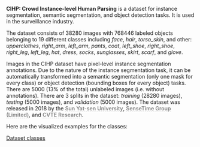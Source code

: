 **CIHP: Crowd Instance-level Human Parsing** is a dataset for instance segmentation, semantic segmentation, and object detection tasks. It is used in the surveillance industry. 

The dataset consists of 38280 images with 768446 labeled objects belonging to 19 different classes including *face*, *hair*, *torso_skin*, and other: *upperclothes*, *right_arm*, *left_arm*, *pants*, *coat*, *left_shoe*, *right_shoe*, *right_leg*, *left_leg*, *hat*, *dress*, *socks*, *sunglasses*, *skirt*, *scarf*, and *glove*.

Images in the CIHP dataset have pixel-level instance segmentation annotations. Due to the nature of the instance segmentation task, it can be automatically transformed into a semantic segmentation (only one mask for every class) or object detection (bounding boxes for every object) tasks. There are 5000 (13% of the total) unlabeled images (i.e. without annotations). There are 3 splits in the dataset: *training* (28280 images), *testing* (5000 images), and *validation* (5000 images). The dataset was released in 2018 by the <span style="font-weight: 600; color: grey; border-bottom: 1px dashed #d3d3d3;">Sun Yat-sen University</span>, <span style="font-weight: 600; color: grey; border-bottom: 1px dashed #d3d3d3;">SenseTime Group (Limited)</span>, and <span style="font-weight: 600; color: grey; border-bottom: 1px dashed #d3d3d3;">CVTE Research</span>.

Here are the visualized examples for the classes:

[Dataset classes](https://github.com/dataset-ninja/cihp/raw/main/visualizations/classes_preview.webm)
